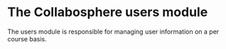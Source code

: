 # The Collabosphere users module

The users module is responsible for managing user information on a per
course basis.
